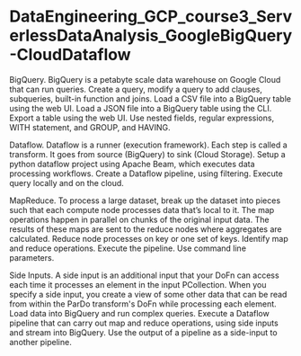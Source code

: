 # DataEngineering_GCP_course3_ServerlessDataAnalysis_GoogleBigQuery-CloudDataflow
BigQuery. BigQuery is a petabyte scale data warehouse on Google Cloud that can run queries. Create a query, modify a query to add clauses, subqueries, built-in function and joins.  Load a CSV file into a BigQuery table using the web UI. Load a JSON file into a BigQuery table using the CLI. Export a table using the web UI.  Use nested fields, regular expressions, WITH statement, and GROUP, and HAVING.    

Dataflow. Dataflow is a runner (execution framework). Each step is called a transform. It goes from source (BigQuery) to sink (Cloud Storage).  Setup a python dataflow project using Apache Beam, which executes data processing workflows. Create a Dataflow pipeline, using filtering. Execute query locally and on the cloud.    

MapReduce. To process a large dataset, break up the dataset into pieces such that each compute node processes data that’s local to it. The map operations happen in parallel on chunks of the original input data.  The results of these maps are sent to the reduce nodes where aggregates are calculated.  Reduce node processes on key or one set of keys.  Identify map and reduce operations. Execute the pipeline. Use command line parameters.  

Side Inputs. A side input is an additional input that your DoFn can access each time it processes an element in the input PCollection. When you specify a side input, you create a view of some other data that can be read from within the ParDo transform's DoFn while processing each element. Load data into BigQuery and run complex queries.  Execute a Dataflow pipeline that can carry out map and reduce operations, using side inputs and stream into BigQuery.  Use the output of a pipeline as a side-input to another pipeline.
